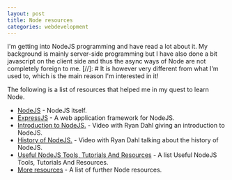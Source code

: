 ```yaml
---
layout: post
title: Node resources
categories: webdevelopment
---
```

I'm getting into NodeJS programming and have read a lot about it. My background is mainly server-side programming but I have also done a bit javascript on the client side and thus the async ways of Node are not completely foreign to me.
[//]: #
It is however very different from what I'm used to, which is the main reason I'm interested in it!
<p><p>The following is a list of resources that helped me in my quest to learn Node.</P>

<ul>
<li><a href="http://nodejs.org" rel="external" target="_blank">NodeJS</a> - NodeJS itself.</li>
<li><a href="http://expressjs.com/guide.html" rel="external"  target="_blank">ExpressJS</a> - A web application framework for NodeJS.</li>
<li><a href="http://www.youtube.com/watch?v=jo_B4LTHi3I" rel="external" target="_blank">Introduction to NodeJS.</a> - Video with Ryan Dahl giving an introduction to NodeJS.</li>
<li><a href="http://www.youtube.com/watch?v=SAc0vQCC6UQ" rel="external" target="_blank">History of NodeJS.</a> - Video with Ryan Dahl talking about the history of NodeJS.</li>
<li><a href="http://coding.smashingmagazine.com/2011/09/16/useful-node-js-tools-tutorials-and-resources/" rel="external" target="_blank">Useful NodeJS Tools, Tutorials And Resources</a> - A list Useful NodeJS Tools, Tutorials And Resources.</li>
<li><a href="http://stackoverflow.com/tags/node.js/info" rel="external" target="_blank">More resources</a> - A list of further Node resources.</li>
</ul>